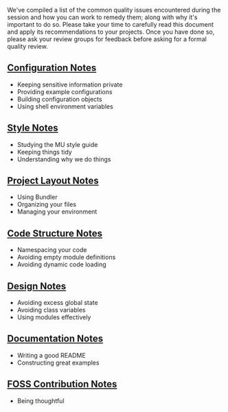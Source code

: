 We've compiled a list of the common quality issues encountered during the session and how you can work to remedy them; along with why it's important to do so. Please take your time to carefully read this document and apply its recommendations to your projects. Once you have done so, please ask your review groups for feedback before asking for a formal quality review.

## [Configuration Notes](https://github.com/mendicant-university/s10-notes/blob/master/configuration.md)

  - Keeping sensitive information private
  - Providing example configurations
  - Building configuration objects
  - Using shell environment variables

## [Style Notes](https://github.com/mendicant-university/s10-notes/blob/master/style.md)
  
  - Studying the MU style guide
  - Keeping things tidy
  - Understanding why we do things 

## [Project Layout Notes](https://github.com/mendicant-university/s10-notes/blob/master/project_layout.md)

  - Using Bundler
  - Organizing your files
  - Managing your environment

## [Code Structure Notes](https://github.com/mendicant-university/s10-notes/blob/master/code_structure.md)

  - Namespacing your code
  - Avoiding empty module definitions
  - Avoiding dynamic code loading 

## [Design Notes](https://github.com/mendicant-university/s10-notes/blob/master/design.md)

  - Avoiding excess global state 
  - Avoiding class variables
  - Using modules effectively

## [Documentation Notes](https://github.com/mendicant-university/s10-notes/blob/master/documentation.md)

  - Writing a good README
  - Constructing great examples

## [FOSS Contribution Notes](https://github.com/mendicant-university/s10-notes/blob/master/contributing_to_oss.md)

  - Being thoughtful
